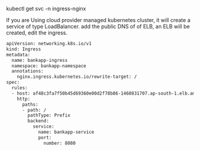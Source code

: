 kubectl get svc -n ingress-nginx

If you are Using cloud provider managed kubernetes cluster, it will create a service of type LoadBalancer.
add the public DNS of of ELB, an ELB will be created, edit the ingress.
 

```bash
apiVersion: networking.k8s.io/v1
kind: Ingress
metadata:
  name: bankapp-ingress
  namespace: bankapp-namespace
  annotations:
    nginx.ingress.kubernetes.io/rewrite-target: /
spec:
  rules:
  - host: af48c3fa7f50b45d69360e00d2f78b86-1460831707.ap-south-1.elb.amazonaws.com  # Add here you Public DNS name of ELB
    http:
      paths:
      - path: /
        pathType: Prefix
        backend:
          service:
            name: bankapp-service
            port:
              number: 8080

```

